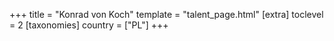 +++
title = "Konrad von Koch"
template = "talent_page.html"
[extra]
toclevel = 2
[taxonomies]
country = ["PL"]
+++
